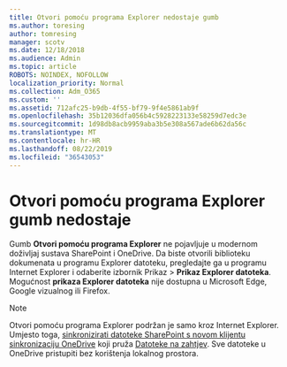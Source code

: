 ```yaml
---
title: Otvori pomoću programa Explorer nedostaje gumb
ms.author: toresing
author: tomresing
manager: scotv
ms.date: 12/18/2018
ms.audience: Admin
ms.topic: article
ROBOTS: NOINDEX, NOFOLLOW
localization_priority: Normal
ms.collection: Adm_O365
ms.custom: ''
ms.assetid: 712afc25-b9db-4f55-bf79-9f4e5861ab9f
ms.openlocfilehash: 35b12036dfa056b4c5928223133e58259d7edc3e
ms.sourcegitcommit: 1d98db8acb9959aba3b5e308a567ade6b62da56c
ms.translationtype: MT
ms.contentlocale: hr-HR
ms.lasthandoff: 08/22/2019
ms.locfileid: "36543053"
---
```

# <a name="the-open-with-explorer-button-is-missing"></a>Otvori pomoću programa Explorer gumb nedostaje

Gumb **Otvori pomoću programa Explorer** ne pojavljuje u modernom doživljaj sustava SharePoint i OneDrive. Da biste otvorili biblioteku dokumenata u programu Explorer datoteku, pregledajte ga u programu Internet Explorer i odaberite izbornik Prikaz \> **Prikaz Explorer datoteka**. Mogućnost **prikaza Explorer datoteka** nije dostupna u Microsoft Edge, Google vizualnog ili Firefox. 
  
> [!NOTE]
> Otvori pomoću programa Explorer podržan je samo kroz Internet Explorer. Umjesto toga, [sinkronizirati datoteke SharePoint s novom klijentu sinkronizaciju OneDrive](https://support.office.com/article/6de9ede8-5b6e-4503-80b2-6190f3354a88.aspx) koji pruža [Datoteke na zahtjev](https://support.office.com/article/0e6860d3-d9f3-4971-b321-7092438fb38e.aspx). Sve datoteke u OneDrive pristupiti bez korištenja lokalnog prostora. 
  

